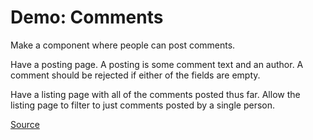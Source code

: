 # Demo: Comments
Make a component where people can post comments.

Have a posting page.
A posting is some comment text and an author.
A comment should be rejected if either of the fields are empty.

Have a listing page with all of the comments posted thus far.
Allow the listing page to filter to just comments posted by a single person.

[Source](/demos/comments)
